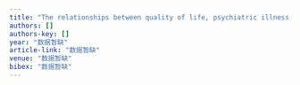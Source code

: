 ```yaml
---
title: "The relationships between quality of life, psychiatric illness, and suicidal ideation in geriatric veterans living in a veterans' home: a structural equation modeling approach"
authors: []
authors-key: []
year: "数据暂缺"
article-link: "数据暂缺"
venue: "数据暂缺"
bibex: "数据暂缺"
---
```


